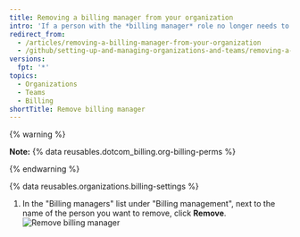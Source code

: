 ```yaml
---
title: Removing a billing manager from your organization
intro: 'If a person with the *billing manager* role no longer needs to view or change your organization''s billing information, you can remove their access to the organization.'
redirect_from:
  - /articles/removing-a-billing-manager-from-your-organization
  - /github/setting-up-and-managing-organizations-and-teams/removing-a-billing-manager-from-your-organization
versions:
  fpt: '*'
topics:
  - Organizations
  - Teams
  - Billing
shortTitle: Remove billing manager
---
```


{% warning %}

**Note:** {% data reusables.dotcom_billing.org-billing-perms %}

{% endwarning %}

{% data reusables.organizations.billing-settings %}
1. In the "Billing managers" list under "Billing management", next to the name of the person you want to remove, click **Remove**.
![Remove billing manager](/assets/images/help/billing/settings_billing_managers_remove_manager.png)
